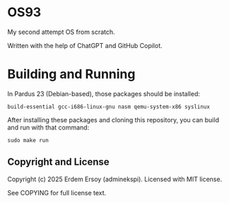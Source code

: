 # OS93
My second attempt OS from scratch.

Written with the help of ChatGPT and GitHub Copilot.

# Building and Running
In Pardus 23 (Debian-based), those packages should be installed:

    build-essential gcc-i686-linux-gnu nasm qemu-system-x86 syslinux

After installing these packages and cloning this repository, you can build and run with that command:

    sudo make run

## Copyright and License
Copyright (c) 2025 Erdem Ersoy (adminekspi). Licensed with MIT license.

See COPYING for full license text.
